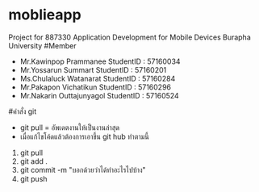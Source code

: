 # moblieapp
Project for 887330 Application Development for Mobile Devices
Burapha University
#Member
- Mr.Kawinpop Prammanee     StudentID : 57160034
- Mr.Yossarun Summart       StudentID : 57160201
- Ms.Chulaluck Watanarat    StudentID : 57160284
- Mr.Pakapon Vichatikun     StudentID : 57160296
- Mr.Nakarin Outtajunyagol  StudentID : 57160524

#คำสั่ง git
- git pull  = อัพเดตงานให้เป็นงานล่าสุด
- เมื่อแก้ไขโค้ดแล้วต้องการเอาขึ้น git hub ทำตามนี้

1. git pull
2. git add .
3. git commit -m "บอกด้วยว่าได้ทำอะไรไปบ้าง"
4. git push 
